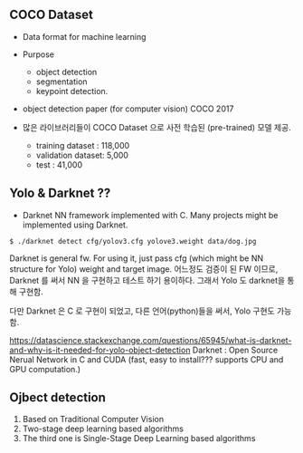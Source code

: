 ## COCO Dataset
- Data format for machine learning
- Purpose
  - object detection
  - segmentation
  - keypoint detection. 

- object detection paper (for computer vision) COCO 2017
- 많은 라이브러리들이 COCO Dataset 으로 사전 학습된 (pre-trained) 모델 제공. 

  - training dataset : 118,000
  - validation dataset: 5,000
  - test : 41,000

## Yolo & Darknet ??
- Darknet NN framework implemented with C. Many projects might be implemented using Darknet.
```
$ ./darknet detect cfg/yolov3.cfg yolove3.weight data/dog.jpg  
```
Darknet is general fw. For using it, just pass cfg (which might be NN structure for Yolo) weight and target image.
어느정도 검증이 된 FW 이므로, Darknet 를 써서 NN 을 구현하고 테스트 하기 용이하다. 그래서 Yolo 도 darknet을 통해 구현함.

다만 Darknet 은 C 로 구현이 되었고, 다른 언어(python)들을 써서, Yolo 구현도 가능함.


https://datascience.stackexchange.com/questions/65945/what-is-darknet-and-why-is-it-needed-for-yolo-object-detection
Darknet : Open Source Nerual Network in C and CUDA (fast, easy to install??? supports CPU and GPU computation.)


## Ojbect detection
1. Based on Traditional Computer Vision
2. Two-stage deep learning based algorithms
3. The third one is Single-Stage Deep Learning based algorithms
